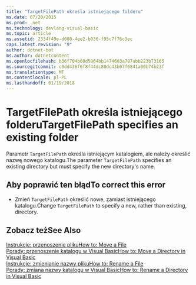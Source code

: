 ```yaml
---
title: "TargetFilePath określa istniejącego folderu"
ms.date: 07/20/2015
ms.prod: .net
ms.technology: devlang-visual-basic
ms.topic: article
ms.assetid: 2334f49e-d080-4ee2-b036-f95c7f76c3ec
caps.latest.revision: "9"
author: dotnet-bot
ms.author: dotnetcontent
ms.openlocfilehash: b36f704b60d5964bb1474603a787abb223b73165
ms.sourcegitcommit: c0dd436f6f8f44dc80dc43b07f6841a00b74b23f
ms.translationtype: MT
ms.contentlocale: pl-PL
ms.lasthandoff: 01/19/2018
---
```

# <a name="targetfilepath-specifies-an-existing-folder"></a><span data-ttu-id="78d55-102">TargetFilePath określa istniejącego folderu</span><span class="sxs-lookup"><span data-stu-id="78d55-102">TargetFilePath specifies an existing folder</span></span>
<span data-ttu-id="78d55-103">Parametr `TargetFilePath` określa istniejącym katalogiem, ale należy określić nazwę nowego katalogu.</span><span class="sxs-lookup"><span data-stu-id="78d55-103">The parameter `TargetFilePath` specifies an existing directory but must specify the new directory's name.</span></span>  
  
## <a name="to-correct-this-error"></a><span data-ttu-id="78d55-104">Aby poprawić ten błąd</span><span class="sxs-lookup"><span data-stu-id="78d55-104">To correct this error</span></span>  
  
-   <span data-ttu-id="78d55-105">Zmień `TargetFilePath` określić nowe, zamiast istniejącego katalogu.</span><span class="sxs-lookup"><span data-stu-id="78d55-105">Change `TargetFilePath` to specify a new, rather than existing, directory.</span></span>  
  
## <a name="see-also"></a><span data-ttu-id="78d55-106">Zobacz też</span><span class="sxs-lookup"><span data-stu-id="78d55-106">See Also</span></span>  
 [<span data-ttu-id="78d55-107">Instrukcje: przenoszenie pliku</span><span class="sxs-lookup"><span data-stu-id="78d55-107">How to: Move a File</span></span>](../../visual-basic/developing-apps/programming/drives-directories-files/how-to-move-a-file.md)  
 [<span data-ttu-id="78d55-108">Porady: przenoszenie katalogu w Visual Basic</span><span class="sxs-lookup"><span data-stu-id="78d55-108">How to: Move a Directory in Visual Basic</span></span>](http://msdn.microsoft.com/library/0f26d1ef-c0a0-4445-8eb0-9b7d0490411c)  
 [<span data-ttu-id="78d55-109">Instrukcje: zmienianie nazwy pliku</span><span class="sxs-lookup"><span data-stu-id="78d55-109">How to: Rename a File</span></span>](../../visual-basic/developing-apps/programming/drives-directories-files/how-to-rename-a-file.md)  
 [<span data-ttu-id="78d55-110">Porady: zmiana nazwy katalogu w Visual Basic</span><span class="sxs-lookup"><span data-stu-id="78d55-110">How to: Rename a Directory in Visual Basic</span></span>](http://msdn.microsoft.com/library/780c7afc-a03c-4b01-865a-510fe331b1cc)
